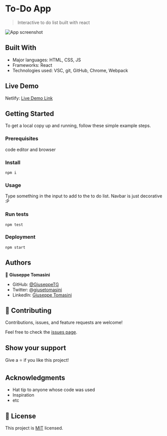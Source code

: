# To-Do App

> Interactive to do list built with react

![App screenshot](./src/image/screenshot.png)

## Built With

- Major languages: HTML, CSS, JS
- Frameworks: React
- Technologies used: VSC, git, GitHub, Chrome, Webpack

## Live Demo

Netlify:
[Live Demo Link](https://62c774fa615d2a0d1a10e151--musical-syrniki-aa9be6.netlify.app/)

## Getting Started

To get a local copy up and running, follow these simple example steps.

### Prerequisites
code editor and browser

### Install
`npm i`

### Usage
Type something in the input to add to the to do list. Navbar is just decorative :P

### Run tests
`npm test`

### Deployment
`npm start`


## Authors

👤 **Giuseppe Tomasini**

- GitHub: [@GiuseppeTG](https://github.com/GiuseppeTG)
- Twitter: [@giusetomasini](https://twitter.com/giusetomasini)
- LinkedIn: [Giuseppe Tomasini](https://www.linkedin.com/in/giuseppe-tomasini-67ba101a8/)


## 🤝 Contributing

Contributions, issues, and feature requests are welcome!

Feel free to check the [issues page](../../issues/).

## Show your support

Give a ⭐️ if you like this project!

## Acknowledgments

- Hat tip to anyone whose code was used
- Inspiration
- etc

## 📝 License

This project is [MIT](./MIT.md) licensed.
